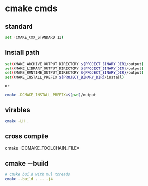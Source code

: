 # cmake cmds

## standard

```bash
set (CMAKE_CXX_STANDARD 11)
```

## install path

```bash
set(CMAKE_ARCHIVE_OUTPUT_DIRECTORY ${PROJECT_BINARY_DIR}/output)
set(CMAKE_LIBRARY_OUTPUT_DIRECTORY ${PROJECT_BINARY_DIR}/output)
set(CMAKE_RUNTIME_OUTPUT_DIRECTORY ${PROJECT_BINARY_DIR}/output)
set(CMAKE_INSTALL_PREFIX ${PROJECT_BINARY_DIR}/install)

or

cmake -DCMAKE_INSTALL_PREFIX=$(pwd)/output
```

## virables

```bash
cmake -LH .
```

## cross compile

cmake -DCMAKE_TOOLCHAIN_FILE=<crossfile>

## cmake --build

```bash
# cmake build with mul threads
cmake --build . -- -j4
```